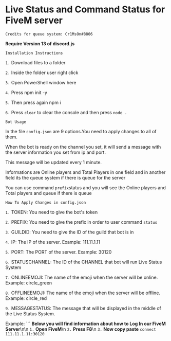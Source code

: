 # Live Status and Command Status for FiveM server

`Credits for queue system: Cr1MsOn#8806`

**Require Version 13 of discord.js**


`Installation Instructions`

`1.` Download files to a folder

`2.` Inside the folder user right click

`3.` Open PowerShell window here

`4.` Press npm init -y

`5.` Then press again npm i 

`6.` Press `clear` to clear the console and then press `node .`



`Bot Usage`

In the file `config.json` are 9 options.You need to apply changes to all of them.

When the bot is ready on the channel you set, it will send a message with the server information you set from ip and port.

This message will be updated every 1 minute.

Informations are Online players and Total Players in one field and in another field its the queue system if there is queue for the server 

You can use command `prefix`status and you will see the Online players and Total players and queue if there is queue


`How To Apply Changes in config.json`

`1.` TOKEN: You need to give the bot's token

`2.` PREFIX: You need to give the prefix in order to user command `status`

`3.` GUILDID: You need to give the ID of the guild that bot is in

`4.` IP: The IP of the server. Example: 111.11.1.11

`5.` PORT: The PORT of the server. Example: 30120

`6.` STATUSCHANNEL: The ID of the CHANNEL that bot will run Live Status System

`7.` ONLINEEMOJI:  The name of the emoji when the server will be online. Example: circle_green

`8.` OFFLINEEMOJI: The name of the emoji when the server will be offline. Example: circle_red

`9.` MESSAGESTATUS: The message that will be displayed in the middle of the Live Status System. 

Example: ```
**Below you will find information about how to Log In our FiveM Server**\n\n `1.` **Open FiveM**\n `2.` **Press F8**\n `3.` **Now copy paste** `connect 111.11.1.11:30120`
```




